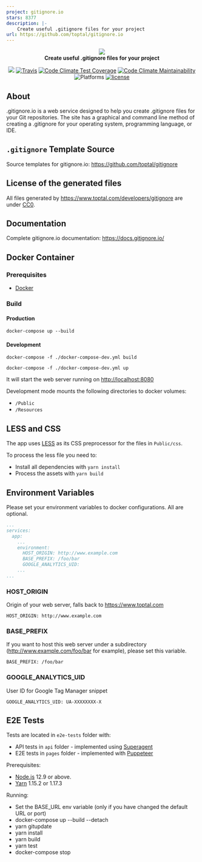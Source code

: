 ```yaml
---
project: gitignore.io
stars: 8377
description: |-
    Create useful .gitignore files for your project
url: https://github.com/toptal/gitignore.io
---
```


<p align="center">
    <a href="https://www.toptal.com/developers/gitignore">
        <img src="Public/img/gitignoreio.svg"/>
    </a>
    <br>
    <strong>Create useful .gitignore files for your project</strong>
</p>
<p align="center">
    <a href="https://swift.org"><img src="https://img.shields.io/badge/Swift-4.1-orange.svg?style=flat-square"/></a>
    <a href="https://travis-ci.org/toptal/gitignore.io"><img src="https://img.shields.io/travis/toptal/gitignore.io/master?style=flat-square" alt="Travis"></a>
    <a href="https://codeclimate.com/github/joeblau/gitignore.io/test_coverage"><img src="https://img.shields.io/codeclimate/coverage/joeblau/gitignore.io.svg?style=flat-square" alt="Code Climate Test Coverage"></a>
    <a href="https://codeclimate.com/github/joeblau/gitignore.io/maintainability"><img src="https://img.shields.io/codeclimate/maintainability/joeblau/gitignore.io.svg?style=flat-square" alt="Code Climate Maintainability"></a>
    <img src="https://img.shields.io/badge/Platforms-Linux%20%7C%20macOS%20%7C%20Windows-blue.svg?style=flat-square"alt="Platforms">
    <a href="https://github.com/joeblau/gitignore.io/blob/master/LICENSE.md"><img src="https://img.shields.io/github/license/joeblau/gitignore.io.svg?style=flat-square" alt="license"></a>
</p>

## About

.gitignore.io is a web service designed to help you create .gitignore files for
your Git repositories. The site has a graphical and command line method of
creating a .gitignore for your operating system, programming language, or IDE.

## `.gitignore` Template Source

Source templates for gitignore.io: https://github.com/toptal/gitignore

## License of the generated files

All files generated by https://www.toptal.com/developers/gitignore are under [CC0](https://creativecommons.org/publicdomain/zero/1.0/).

## Documentation

Complete gitignore.io documentation: https://docs.gitignore.io/

## Docker Container

### Prerequisites

- [Docker](https://www.docker.com/)

### Build

#### Production

```
docker-compose up --build
```

#### Development

```
docker-compose -f ./docker-compose-dev.yml build
```
```
docker-compose -f ./docker-compose-dev.yml up
```

It will start the web server running on [http://localhost:8080](http://localhost:8080)

Development mode mounts the following directories to docker volumes:

- `/Public`
- `/Resources `

## LESS and CSS

The app uses [LESS](http://lesscss.org/) as its CSS preprocessor for the files in `Public/css`.

To process the less file you need to:

- Install all dependencies with `yarn install`
- Process the assets with `yarn build`

## Environment Variables

Please set your environment variables to docker configurations. All are optional.

```yml
...
services:
  app:
    ...
    environment:
      HOST_ORIGIN: http://www.example.com
      BASE_PREFIX: /foo/bar
      GOOGLE_ANALYTICS_UID:
    ...
...
```

### HOST_ORIGIN

Origin of your web server, falls back to https://www.toptal.com

```
HOST_ORIGIN: http://www.example.com
```

### BASE_PREFIX

If you want to host this web server under a subdirectory (http://www.example.com/foo/bar for example), please set this variable.

```
BASE_PREFIX: /foo/bar
```

### GOOGLE_ANALYTICS_UID

User ID for Google Tag Manager snippet

```
GOOGLE_ANALYTICS_UID: UA-XXXXXXXX-X
```

## E2E Tests

Tests are located in `e2e-tests` folder with:

- API tests in `api` folder - implemented using [Superagent](https://github.com/visionmedia/superagent)
- E2E tests in `pages` folder - implemented with [Puppeteer](https://github.com/puppeteer/puppeteer)

Prerequisites:

- [Node.js](https://nodejs.org/en/) 12.9 or above.
- [Yarn](https://yarnpkg.com/lang/en/) 1.15.2 or 1.17.3

Running:

- Set the BASE_URL env variable (only if you have changed the default URL or port)
- docker-compose up --build --detach
- yarn gitupdate
- yarn install
- yarn build
- yarn test
- docker-compose stop

